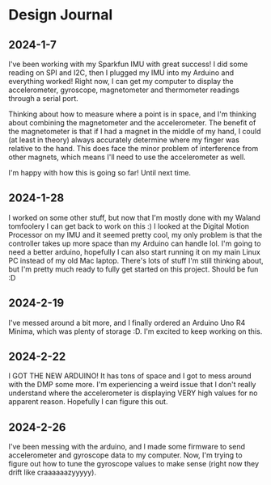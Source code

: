 # Design Journal

## 2024-1-7
I've been working with my Sparkfun IMU with great success! I did some reading on SPI and I2C, then I plugged my IMU into my Arduino and everything worked! Right now, I can get my computer to display the accelerometer, gyroscope, magnetometer and thermometer readings through a serial port.

Thinking about how to measure where a point is in space, and I'm thinking about combining the magnetometer and the accelerometer. The benefit of the magnetometer is that if I had a magnet in the middle of my hand, I could (at least in theory) always accurately determine where my finger was relative to the hand. This does face the minor problem of interference from other magnets, which means I'll need to use the accelerometer as well.

I'm  happy with how this is going so far! Until next time.

## 2024-1-28
I worked on some other stuff, but now that I'm mostly done with my Waland tomfoolery I can get back to work on this :) I looked at the Digital Motion Processor on my IMU and it seemed pretty cool, my only problem is that the controller takes up more space than my Arduino can handle lol. I'm going to need a better arduino, hopefully I can also start running it on my main Linux PC instead of my old Mac laptop. There's lots of stuff I'm still thinking about, but I'm pretty much ready to fully get started on this project. Should be fun :D

## 2024-2-19
I've messed around a bit more, and I finally ordered an Arduino Uno R4 Minima, which was plenty of storage :D. I'm excited to keep working on this.

## 2024-2-22
I GOT THE NEW ARDUINO! It has tons of space and I got to mess around with the DMP some more. I'm experiencing a weird issue that I don't really understand where the accelerometer is displaying VERY high values for no apparent reason. Hopefully I can figure this out.

## 2024-2-26
I've been messing with the arduino, and I made some firmware to send accelerometer and gyroscope data to my computer. Now, I'm trying to figure out how to tune the gyroscope values to make sense (right now they drift like craaaaaazyyyyy).
